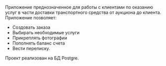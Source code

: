 Приложение преднозначенное для работы с клиентами по оказанию услуг в части доставки транспортного средства от аукциона до клиента.
Приложение позволяет:
- Создовать заказа
- Выбирать необходимые услуги
- Прикреплять фотографии
- Пополнять баланс счета
- Вести переписку.

Проект реализован на БД Postgre.

